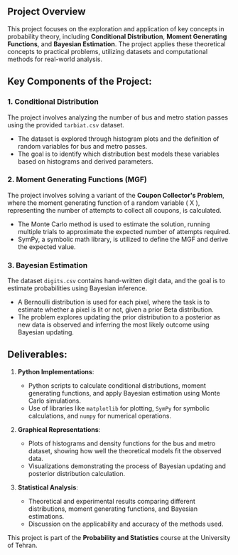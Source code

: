 ## Project Overview

This project focuses on the exploration and application of key concepts in probability theory, including **Conditional Distribution**, **Moment Generating Functions**, and **Bayesian Estimation**. The project applies these theoretical concepts to practical problems, utilizing datasets and computational methods for real-world analysis.

## Key Components of the Project:

### 1. Conditional Distribution
The project involves analyzing the number of bus and metro station passes using the provided `tarbiat.csv` dataset.
   - The dataset is explored through histogram plots and the definition of random variables for bus and metro passes.
   - The goal is to identify which distribution best models these variables based on histograms and derived parameters.

### 2. Moment Generating Functions (MGF)
The project involves solving a variant of the **Coupon Collector's Problem**, where the moment generating function of a random variable \( X \), representing the number of attempts to collect all coupons, is calculated.
   - The Monte Carlo method is used to estimate the solution, running multiple trials to approximate the expected number of attempts required.
   - SymPy, a symbolic math library, is utilized to define the MGF and derive the expected value.

### 3. Bayesian Estimation
The dataset `digits.csv` contains hand-written digit data, and the goal is to estimate probabilities using Bayesian inference.
   - A Bernoulli distribution is used for each pixel, where the task is to estimate whether a pixel is lit or not, given a prior Beta distribution.
   - The problem explores updating the prior distribution to a posterior as new data is observed and inferring the most likely outcome using Bayesian updating.

## Deliverables:

1. **Python Implementations**:
   - Python scripts to calculate conditional distributions, moment generating functions, and apply Bayesian estimation using Monte Carlo simulations.
   - Use of libraries like `matplotlib` for plotting, `SymPy` for symbolic calculations, and `numpy` for numerical operations.

2. **Graphical Representations**:
   - Plots of histograms and density functions for the bus and metro dataset, showing how well the theoretical models fit the observed data.
   - Visualizations demonstrating the process of Bayesian updating and posterior distribution calculation.

3. **Statistical Analysis**:
   - Theoretical and experimental results comparing different distributions, moment generating functions, and Bayesian estimations.
   - Discussion on the applicability and accuracy of the methods used.

This project is part of the **Probability and Statistics** course at the University of Tehran.